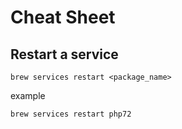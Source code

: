 # Cheat Sheet

## Restart a service

`brew services restart <package_name>`

example

`brew services restart php72`